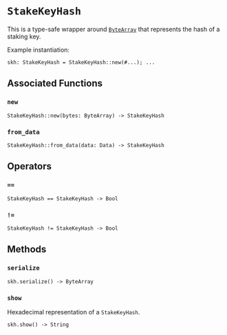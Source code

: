 # `StakeKeyHash`

This is a type-safe wrapper around [`ByteArray`](./bytearray.md) that represents the hash of a staking key. 

Example instantiation:

```helios
skh: StakeKeyHash = StakeKeyHash::new(#...); ...
```

## Associated Functions

### `new`

```helios
StakeKeyHash::new(bytes: ByteArray) -> StakeKeyHash
```

### `from_data`

```helios
StakeKeyHash::from_data(data: Data) -> StakeKeyHash
```

## Operators

### `==`

```helios
StakeKeyHash == StakeKeyHash -> Bool
```

### `!=`

```helios
StakeKeyHash != StakeKeyHash -> Bool
```

## Methods

### `serialize`

```helios
skh.serialize() -> ByteArray
```

### `show`

Hexadecimal representation of a `StakeKeyHash`.

```helios
skh.show() -> String
```